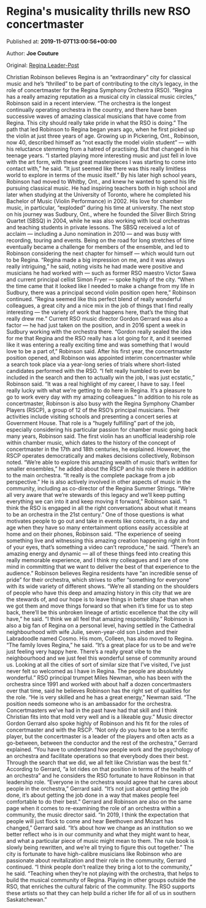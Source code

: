 
# Regina's musicality thrills new RSO concertmaster

Published at: **2019-11-07T13:00:56+00:00**

Author: **Joe Couture**

Original: [Regina Leader-Post](https://leaderpost.com/life/queen-city/reginas-musicality-thrills-new-rso-concertmaster)

Christian Robinson believes Regina is an “extraordinary” city for classical music and he’s “thrilled” to be part of contributing to the city’s legacy, in the role of concertmaster for the Regina Symphony Orchestra (RSO).
“Regina has a really amazing reputation as a musical city in classical music circles,” Robinson said in a recent interview. “The orchestra is the longest continually operating orchestra in the country, and there have been successive waves of amazing classical musicians that have come from Regina. This city should really take pride in what the RSO is doing.”
The path that led Robinson to Regina began years ago, when he first picked up the violin at just three years of age. Growing up in Pickering, Ont., Robinson, now 40, described himself as “not exactly the model violin student” — with his reluctance stemming from a hatred of practising. But that changed in his teenage years.
“I started playing more interesting music and just fell in love with the art form, with these great masterpieces I was starting to come into contact with,” he said. “It just seemed like there was this really limitless world to explore in terms of the music itself.”
By his later high school years, Robinson had moved to Whitby, Ont., and knew he wanted to spend his life pursuing classical music. He had inspiring teachers both in high school and later when studying at the University of Toronto, where he completed his Bachelor of Music (Violin Performance) in 2002.
His love for chamber music, in particular, “exploded” during his time at university. The next stop on his journey was Sudbury, Ont., where he founded the Silver Birch String Quartet (SBSQ) in 2004, while he was also working with local orchestras and teaching students in private lessons.
The SBSQ received a lot of acclaim — including a Juno nomination in 2010 — and was busy with recording, touring and events. Being on the road for long stretches of time eventually became a challenge for members of the ensemble, and led to Robinson considering the next chapter for himself — which would turn out to be Regina.
“Regina made a big impression on me, and it was always really intriguing,” he said, noting visits he had made were positive and musicians he had worked with — such as former RSO maestro Victor Sawa and current principal cellist Simon Fryer — spoke highly of the city.
“When the time came that it looked like I needed to make a change from my life in Sudbury, there was a principal second violin position open here,” Robinson continued. “Regina seemed like this perfect blend of really wonderful colleagues, a great city and a nice mix in the job of things that I find really interesting — the variety of work that happens here, that’s the thing that really drew me.”
Current RSO music director Gordon Gerrard was also a factor — he had just taken on the position, and in 2016 spent a week in Sudbury working with the orchestra there.
“Gordon really sealed the idea for me that Regina and the RSO really has a lot going for it, and it seemed like it was entering a really exciting time and was something that I would love to be a part of,” Robinson said.
After his first year, the concertmaster position opened, and Robinson was appointed interim concertmaster while a search took place via a year-long series of trials where short-listed candidates performed with the RSO.
“I felt really humbled to even be included in the search and then to actually win the job, I was just ecstatic,” Robinson said. “It was a real highlight of my career, I have to say. I feel really lucky with what we’re getting to do here in Regina. It’s a pleasure to go to work every day with my amazing colleagues.”
In addition to his role as concertmaster, Robinson is also busy with the Regina Symphony Chamber Players (RSCP), a group of 12 of the RSO’s principal musicians. Their activities include visiting schools and presenting a concert series at Government House.
That role is a “hugely fulfilling” part of the job, especially considering his particular passion for chamber music going back many years, Robinson said. The first violin has an unofficial leadership role within chamber music, which dates to the history of the concept of concertmaster in the 17th and 18th centuries, he explained. However, the RSCP operates democratically and makes decisions collectively, Robinson noted.
“We’re able to explore this amazing wealth of music that’s written for smaller ensembles,” he added about the RSCP and his role there in addition to the main orchestra. “It really is the complete package from a job perspective.”
He is also actively involved in other aspects of music in the community, including as co-director of the Regina Summer Strings.
“We’re all very aware that we’re stewards of this legacy and we’ll keep putting everything we can into it and keep moving it forward,” Robinson said. “I think the RSO is engaged in all the right conversations about what it means to be an orchestra in the 21st century.”
One of those questions is what motivates people to go out and take in events like concerts, in a day and age when they have so many entertainment options easily accessible at home and on their phones, Robinson said.
“The experience of seeing something live and witnessing this amazing creation happening right in front of your eyes, that’s something a video can’t reproduce,” he said. “There’s an amazing energy and dynamic — all of these things feed into creating this really memorable experience, and I think my colleagues and I are of one mind in committing that we want to deliver the best of that experience to the audience.”
Robinson believes Regina residents have “an incredible sense of pride” for their orchestra, which strives to offer “something for everyone” with its wide variety of different shows.
“We’re all standing on the shoulders of people who have this deep and amazing history in this city that we are the stewards of, and our hope is to leave things in better shape than when we got them and move things forward so that when it’s time for us to step back, there’ll be this unbroken lineage of artistic excellence that the city will have,” he said. “I think we all feel that amazing responsibility.”
Robinson is also a big fan of Regina on a personal level, having settled in the Cathedral neighbourhood with wife Julie, seven-year-old son Linden and their Labradoodle named Cosmo. His mom, Colleen, has also moved to Regina.
“The family loves Regina,” he said. “It’s a great place for us to be and we’re just feeling very happy here. There’s a really great vibe to the neighbourhood and we just feel this wonderful sense of community around us. Looking at all the cities of sort of similar size that I’ve visited, I’ve just never felt so welcomed as I have in Regina. The people are absolutely wonderful.”
RSO principal trumpet Miles Newman, who has been with the orchestra since 1991 and worked with about half a dozen concertmasters over that time, said he believes Robinson has the right set of qualities for the role.
“He is very skilled and he has a great energy,” Newman said. “The position needs someone who is an ambassador for the orchestra. Concertmasters we’ve had in the past have had that skill and I think Christian fits into that mold very well and is a likeable guy.”
Music director Gordon Gerrard also spoke highly of Robinson and his fit for the roles of concertmaster and with the RSCP.
“Not only do you have to be a terrific player, but the concertmaster is a leader of the players and often acts as a go-between, between the conductor and the rest of the orchestra,” Gerrard explained. “You have to understand how people work and the psychology of an orchestra and facilitate operations so that everybody does their best. Through the search that we did, we all felt like Christian was the best fit.”
According to Gerrard, “a lot rides on that position in terms of the health of an orchestra” and he considers the RSO fortunate to have Robinson in that leadership role.
“Everyone in the orchestra would agree that he cares about people in the orchestra,” Gerrard said. “It’s not just about getting the job done, it’s about getting the job done in a way that makes people feel comfortable to do their best.”
Gerrard and Robinson are also on the same page when it comes to re-examining the role of an orchestra within a community, the music director said.
“In 2019, I think the expectation that people will just flock to come and hear Beethoven and Mozart has changed,” Gerrard said. “It’s about how we change as an institution so we better reflect who is in our community and what they might want to hear, and what a particular piece of music might mean to them. The rule book is slowly being rewritten, and we’re all trying to figure this out together.”
The city is fortunate to have high-calibre musicians like Robinson who are passionate about revitalization and their role in the community, Gerrard continued.
“I think people don’t realize they bring a lot to the community,” he said. “Teaching when they’re not playing with the orchestra, that helps to build the musical community of Regina. Playing in other groups outside the RSO, that enriches the cultural fabric of the community. The RSO supports these artists so that they can help build a richer life for all of us in southern Saskatchewan.”
